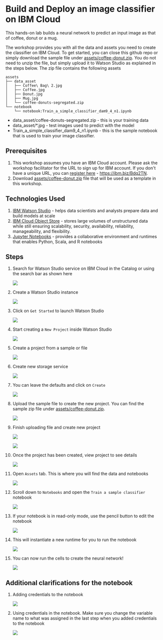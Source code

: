 # Build and Deploy an image classifier on IBM Cloud
This hands-on lab builds a neural network to predict an input image as that of coffee, donut or a mug.

The workshop provides you with all the data and assets you need to create the classifier on IBM Cloud. To get started, you can close this github repo or simply download the sample file under [assets/coffee-donut.zip](assets/coffee-donut.zip). You do not need to unzip the file, but simply upload it to Watson Studio as explained in the steps below. The zip file contains the following assets

```
assets
├── data_asset
│   ├── Coffee\ Bag\ 2.jpg
│   ├── Coffee.jpg
│   ├── Donut.jpg
│   ├── Mug.jpg
│   └── coffee-donuts-segregated.zip
└── notebook
    └── notebook:Train_a_simple_classifier_dam9_4_n1.ipynb
```
- data_asset/coffee-donuts-segregated.zip - this is your training data 
- data_asset/*.jpg - test images used to predict with the model
- Train_a_simple_classifier_dam9_4_n1.ipynb - this is the sample notebook that is used to train your image classifier.


## Prerequisites
1. This workshop assumes you have an IBM Cloud account. Please ask the workshop facilitator for the URL to sign up for IBM account. If you don't have a unique URL, you can [register here](https://ibm.biz/Bdq2TN) - https://ibm.biz/Bdq2TN. 
2. Download [assets/coffee-donut.zip](assets/coffee-donut.zip) file that will be used as a template in this workshop.

## Technologies Used
1. [IBM Watson Studio](https://www.ibm.com/cloud/watson-studio) - helps data scientists and analysts prepare data and build models at scale 
2. [IBM Cloud Object Store](https://www.ibm.com/cloud/object-storage) - stores large volumes of unstructured data while still ensuring scalability, security, availability, reliability, manageability, and flexibility.
3. [Jupyter Notebooks](https://developer.ibm.com/clouddataservices/docs/ibm-data-science-experience/notebooks/) - provides a collaborative environment and runtimes that enables Python, Scala, and R notebooks

## Steps

1. Search for Watson Studio service on IBM Cloud in the Catalog or using the search bar as shown here
   
    ![](images/create-watson-studio.png)

1. Create a Watson Studio instance
   
    ![](images/create-watson-studio-instance.png)

1. Click on `Get Started` to launch Watson Studio

    ![](images/launch-watson-studio.png)

1. Start creating a `New Project` inside Watson Studio

    ![](images/start-new-project.png)

1. Create a project from a sample or file

    ![](images/create-from-sample.png)

1. Create new storage service
    
    ![](images/create-new-storage-service.png)

1. You can leave the defaults and click on `Create`

    ![](images/create-new-storage-service-defaults.png)

1. Upload the sample file to create the new project. You can find the sample zip file under [assets/coffee-donut.zip](assets/coffee-donut.zip).
    
    ![](images/upload.sample.png)

1. Finish uploading file and create new project
    
    ![](images/finish-creating-project.png)

    ![](images/project-in-process.png)

1.  Once the project has been created, view project to see details
    
    ![](images/viewproject.png)

1.  Open `Assets` tab. This is where you will find the data and notebooks
    
    ![](images/assets.png)

1.  Scroll down to `Notebooks` and open the `Train a sample classifier` notebook
    
    ![](images/open-notebook.png)

1.  If your notebook is in read-only mode, use the pencil button to edit the notebook
    
    ![](images/edit-notebook.png)

1.  This will instantiate a new runtime for you to run the notebook
    
    ![](images/notebook-runtime.png)

1.  You can now run the cells to create the neural network!
    
    ![](images/run-notebook.png)


## Additional clarifications for the notebook

1. Adding credentials to the notebook
    
    ![](images/notebook-cos-credentials-insert.png)

1. Using credentials in the notebook. Make sure you change the variable name to what was assigned in the last step when you added credentials to the notebook
    
    ![](images/notebook-cos-credentials-variable.png)